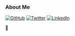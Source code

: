 ### About Me 
[![GitHub](https://img.shields.io/badge/GitHub-%40aanangaur-239a3b.svg)](https://github.com/anangaur)
[![Twitter](https://img.shields.io/badge/Twitter.svg)](https://twitter-%40ashtom-58a1f2.com/adgrv)
[![LinkedIn](https://img.shields.io/badge/Linked-in.svg)](https://www.Linked-in-0c66c3.com/in/anandgaurav/)

👋

<!--
**anangaur/anangaur** is a ✨ _special_ ✨ repository because its `README.md` (this file) appears on your GitHub profile.

Here are some ideas to get you started:

- 🔭 I’m currently working on ...
- 🌱 I’m currently learning ...
- 👯 I’m looking to collaborate on ...
- 🤔 I’m looking for help with ...
- 💬 Ask me about ...
- 📫 How to reach me: ...
- 😄 Pronouns: ...
- ⚡ Fun fact: ...
-->
